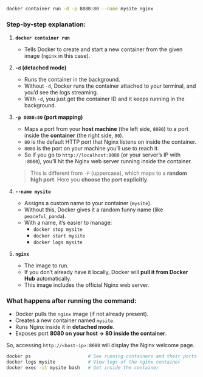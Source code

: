```bash
docker container run -d -p 8080:80 --name mysite nginx
```

### Step-by-step explanation:

1. **`docker container run`**
    - Tells Docker to create and start a new container from the given image (`nginx` in this case).
2. **`-d` (detached mode)**
    - Runs the container in the background.
    - Without `-d`, Docker runs the container attached to your terminal, and you’d see the logs streaming.
    - With `-d`, you just get the container ID and it keeps running in the background.
3. **`-p 8080:80` (port mapping)**    
    - Maps a port from your **host machine** (the left side, `8080`) to a port inside the **container** (the right side, `80`).
    - `80` is the default HTTP port that Nginx listens on inside the container.
    - `8080` is the port on your machine you’ll use to reach it.
    - So if you go to `http://localhost:8080` (or your server’s IP with `:8080`), you’ll hit the Nginx web server running inside the container.
    
    >This is different from `-P` (uppercase), which maps to a **random high port**. Here you **choose the port explicitly**.
1. **`--name mysite`**
    - Assigns a custom name to your container (`mysite`).
    - Without this, Docker gives it a random funny name (like `peaceful_panda`).
    - With a name, it’s easier to manage:
        - `docker stop mysite`
        - `docker start mysite`
        - `docker logs mysite`
2. **`nginx`**
    - The image to run.
    - If you don’t already have it locally, Docker will **pull it from Docker Hub** automatically.
    - This image includes the official Nginx web server.

### What happens after running the command:
- Docker pulls the `nginx` image (if not already present).
- Creates a new container named `mysite`.
- Runs Nginx inside it in **detached mode**.
- Exposes port **8080 on your host → 80 inside the container**.

So, accessing `http://<host-ip>:8080` will display the Nginx welcome page.

```bash
docker ps                     # See running containers and their ports
docker logs mysite            # View logs of the nginx container
docker exec -it mysite bash   # Get inside the container
```

